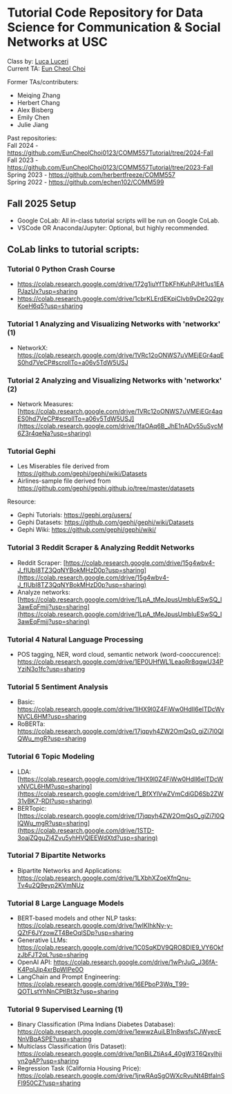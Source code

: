 # Tutorial Code Repository for Data Science for Communication & Social Networks at USC
Class by: [Luca Luceri](https://www.luceriluc.it/)  
Current TA: [Eun Cheol Choi](https://euncheol.notion.site/Eun-Cheol-Choi-dff98d091da54d299744def42b63b42c?pvs=4)

Former TAs/contributers:
 - Meiqing Zhang
 - Herbert Chang
 - Alex Bisberg
 - Emily Chen
 - Julie Jiang

Past repositories:  
Fall 2024 - https://github.com/EunCheolChoi0123/COMM557Tutorial/tree/2024-Fall  
Fall 2023 - https://github.com/EunCheolChoi0123/COMM557Tutorial/tree/2023-Fall  
Spring 2023 - https://github.com/herbertfreeze/COMM557  
Spring 2022 - https://github.com/echen102/COMM599 

## Fall 2025 Setup 
- Google CoLab: All in-class tutorial scripts will be run on Google CoLab.
- VSCode OR Anaconda/Jupyter: Optional, but highly recommended.
  
## CoLab links to tutorial scripts:    
    
### Tutorial 0 Python Crash Course
- https://colab.research.google.com/drive/172g1iuYfTbKFhKuhPJHt1us1EAPJazUx?usp=sharing
- https://colab.research.google.com/drive/1cbrKLErdEKpiCIvb9vDe2Q2gyKoeH6q5?usp=sharing

### Tutorial 1 Analyzing and Visualizing Networks with 'networkx' (1)
- NetworkX: https://colab.research.google.com/drive/1VRc12oONWS7uVMEjEGr4aqES0hd7VeCP#scrollTo=a06v5TdW5USJ

### Tutorial 2 Analyzing and Visualizing Networks with 'networkx' (2)
- Network Measures: [https://colab.research.google.com/drive/1VRc12oONWS7uVMEjEGr4aqES0hd7VeCP#scrollTo=a06v5TdW5USJ](https://colab.research.google.com/drive/1faOAq6B_JhE1nADv55uSycM6Z3r4qeNa?usp=sharing)

### Tutorial Gephi
- Les Miserables file derived from https://github.com/gephi/gephi/wiki/Datasets
- Airlines-sample file derived from https://github.com/gephi/gephi.github.io/tree/master/datasets  

Resource:
- Gephi Tutorials: https://gephi.org/users/
- Gephi Datasets: https://github.com/gephi/gephi/wiki/Datasets
- Gephi Wiki: https://github.com/gephi/gephi/wiki/

### Tutorial 3 Reddit Scraper & Analyzing Reddit Networks
- Reddit Scraper: [https://colab.research.google.com/drive/15g4wbv4-J_fIUbI8TZ3QqNYBokMHzD0p?usp=sharing](https://colab.research.google.com/drive/15g4wbv4-J_fIUbI8TZ3QqNYBokMHzD0p?usp=sharing)
- Analyze networks: [https://colab.research.google.com/drive/1LpA_tMeJpusUmbIuESwSQ_l3awEqFmjj?usp=sharing](https://colab.research.google.com/drive/1LpA_tMeJpusUmbIuESwSQ_l3awEqFmjj?usp=sharing)

### Tutorial 4 Natural Language Processing
- POS tagging, NER, word cloud, semantic network (word-cooccurence): https://colab.research.google.com/drive/1EP0UHfWL1LeaoRr8qgwU34PYziN3o1fc?usp=sharing

### Tutorial 5 Sentiment Analysis
- Basic: https://colab.research.google.com/drive/1lHX9l0Z4FiWw0HdIl6elTDcWyNVCL6HM?usp=sharing
- RoBERTa: https://colab.research.google.com/drive/17jqpyh4ZW2OmQsO_giZi7l0QlQWu_mgR?usp=sharing

### Tutorial 6 Topic Modeling
- LDA: [https://colab.research.google.com/drive/1lHX9l0Z4FiWw0HdIl6elTDcWyNVCL6HM?usp=sharing](https://colab.research.google.com/drive/1_BfXYlVwZVmCdiGD6Sb2ZW31vBK7-RDI?usp=sharing)
- BERTopic: [https://colab.research.google.com/drive/17jqpyh4ZW2OmQsO_giZi7l0QlQWu_mgR?usp=sharing](https://colab.research.google.com/drive/1STD-3oajZQguZj4Zvu5yhHVQlEEWdXtd?usp=sharing)

### Tutorial 7 Bipartite Networks
- Bipartite Networks and Applications: https://colab.research.google.com/drive/1LXbhXZoeXfnQnu-Tv4u2Q9eyp2KVmNUz

### Tutorial 8 Large Language Models
- BERT-based models and other NLP tasks: https://colab.research.google.com/drive/1wIKIhkNy-y-QZtF6JYzowZT4BeOqlSDp?usp=sharing
- Generative LLMs: https://colab.research.google.com/drive/1C0SqKDV9QRO8DIE9_VY6OkfzJbFJT2qL?usp=sharing
- OpenAI API: https://colab.research.google.com/drive/1wPrJuG_J36fA-K4PqIJip4xrBpWIPe0O
- LangChain and Prompt Engineering: https://colab.research.google.com/drive/16EPboP3Wq_T99-QOTLstYhNnCPtIBt3z?usp=sharing

### Tutorial 9 Supervised Learning (1)
- Binary Classification (Pima Indians Diabetes Database): https://colab.research.google.com/drive/1ewwzAuiLB1n8wsfsCJWyecENnVBqASPE?usp=sharing
- Multiclass Classification (Iris Dataset): https://colab.research.google.com/drive/1pnBiLZtiAs4_40gW3T6Qxylhjiyn2gAP?usp=sharing
- Regression Task (California Housing Price): https://colab.research.google.com/drive/1jrwRAqSgOWXcRvuNt4BtfalnSFl950CZ?usp=sharing
